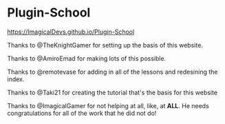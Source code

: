# Plugin-School
https://ImagicalDevs.github.io/Plugin-School

Thanks to @TheKnightGamer for setting up the basis of this website.

Thanks to @AmiroEmad for making lots of this possible.

Thanks to @remotevase for adding in all of the lessons and redesining the index.

Thanks to @Taki21 for creating the tutorial that's the basis for this website

Thanks to @ImagicalGamer for not helping at all, like, at **ALL**. He needs congratulations for all of the work that he did not do!
